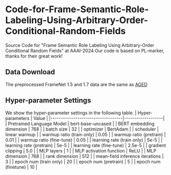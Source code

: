 # Code-for-Frame-Semantic-Role-Labeling-Using-Arbitrary-Order-Conditional-Random-Fields

Source Code for "Frame Semantic Role Labeling Using Arbitrary-Order Conditional Random Fields" at AAAI-2024
Our code is based on PL-marker, thanks for their great work!

## Data Download
The preprocessed FrameNet 1.5 and 1.7 data are the same as [AGED](https://github.com/Zce1112zslx/AGED)

## Hyper-parameter Settings

We show the hyper-parameter settings in the following table.
| Hyper-parameters                  | Value             |
|-----------------------------------|-------------------|
| Pretrained Language Model         | bert-base-uncased |
| BERT embedding dimension          | 768               |
| batch size                        | 32                |
| optimizer                         | BertAdam          |
| scheduler                         | linear warmup     |
| warmup ratio (train only)         | 0.05              |
| warmup ratio (pretrain)           | 0.01              |
| warmup ratio (fine-tune)          | 0.05              |
| learning rate (train only)        | 5e-5              |
| learning rate (pretrain)          | 5e-5              |
| learning rate (fine-tune)         | 2.5e-5            |
| gradient clipping                 | 5.0               |
| MLP layers                        | 1                 |
| MLP activation function           | ReLU              |
| MLP dimension                     | 768               |
| rank dimension                    | 512               |
| mean-field inference iterations   | 3                 |
| epoch num (train only)            | 20                |
| epoch num (pretrain)              | 5                 |
| epoch num (finetune)              | 10                |




